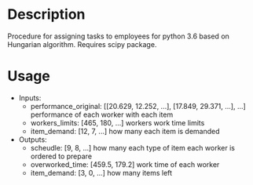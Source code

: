 # Description
Procedure for assigning tasks to employees for python 3.6 based on Hungarian algorithm. Requires scipy package.

# Usage
- Inputs:
  - performance_original: [[20.629, 12.252, ...], [17.849, 29.371, ...], ...] performance of each worker with each item
  - workers_limits:       [465, 180, ...]  workers work time limits
  - item_demand:          [12, 7, ...]     how many each item is demanded
- Outputs:
  - scheudle:              [9, 8, ...]      how many each type of item each worker is ordered to prepare
  - overworked_time:       [459.5, 179.2]   work time of each worker
  - item_demand:           [3, 0, ...]      how many items left
